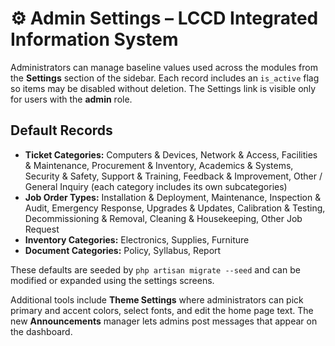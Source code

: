 # ⚙️ Admin Settings – LCCD Integrated Information System

Administrators can manage baseline values used across the modules from the **Settings** section of the sidebar. Each record includes an `is_active` flag so items may be disabled without deletion. The Settings link is visible only for users with the **admin** role.

## Default Records
- **Ticket Categories:** Computers & Devices, Network & Access, Facilities & Maintenance, Procurement & Inventory, Academics & Systems, Security & Safety, Support & Training, Feedback & Improvement, Other / General Inquiry (each category includes its own subcategories)
- **Job Order Types:** Installation & Deployment, Maintenance, Inspection & Audit, Emergency Response, Upgrades & Updates, Calibration & Testing, Decommissioning & Removal, Cleaning & Housekeeping, Other Job Request
- **Inventory Categories:** Electronics, Supplies, Furniture
- **Document Categories:** Policy, Syllabus, Report

These defaults are seeded by `php artisan migrate --seed` and can be modified or expanded using the settings screens.

Additional tools include **Theme Settings** where administrators can pick primary and accent colors, select fonts, and edit the home page text. The new **Announcements** manager lets admins post messages that appear on the dashboard.
